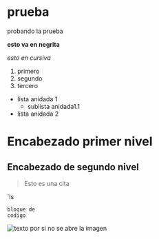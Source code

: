 # prueba 
probando la prueba

**esto va en negrita**

*esto en cursiva*

1. primero
2. segundo
3. tercero

* lista anidada 1
  * sublista anidada1.1
* lista anidada 2

# Encabezado primer nivel
## Encabezado de segundo nivel

> Esto es una cita

`ls

~~~
bloque de
codigo
~~~

![texto por si no se abre la imagen](https://bloximages.chicago2.vip.townnews.com/edmondsun.com/content/tncms/assets/v3/editorial/c/c2/cc2d0f88-0b65-11e8-a659-e765a8eb27f2/5a79eb72f0893.image.jpg)
